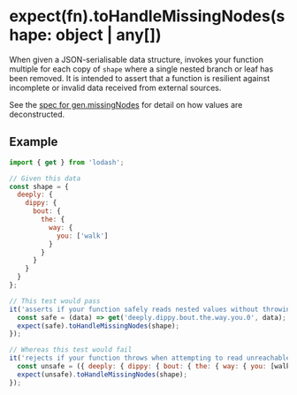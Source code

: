 # expect(fn).toHandleMissingNodes(shape: object | any[])

When given a JSON-serialisable data structure, invokes your function multiple for each copy of `shape` where a single
nested branch or leaf has been removed. It is intended to assert that a function is resilient against incomplete or
invalid data received from external sources.

See the [spec for gen.missingNodes][missing-nodes] for detail on how values are deconstructed.

## Example

```js
import { get } from 'lodash';

// Given this data
const shape = {
  deeply: {
    dippy: {
      bout: {
        the: {
          way: {
            you: ['walk']
          }
        }
      }
    }
  }
};

// This test would pass
it('asserts if your function safely reads nested values without throwing', () => {
  const safe = (data) => get('deeply.dippy.bout.the.way.you.0', data);
  expect(safe).toHandleMissingNodes(shape);
});

// Whereas this test would fail
it('rejects if your function throws when attempting to read unreachable values', () => {
  const unsafe = ({ deeply: { dippy: { bout: { the: { way: { you: [walk] } } } } } }) => walk;
  expect(unsafe).toHandleMissingNodes(shape);
});
```

[missing-nodes]: https://github.com/JamieMason/expect-more/blob/master/packages/expect-more-jest/test/gen/missing-nodes.spec.ts
